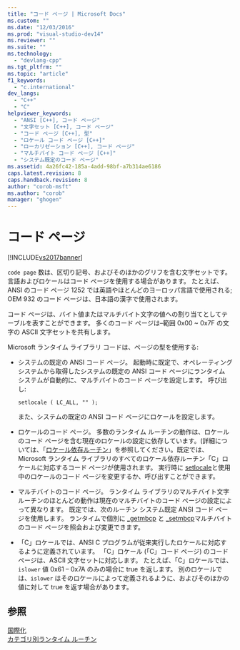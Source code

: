 ```yaml
---
title: "コード ページ | Microsoft Docs"
ms.custom: ""
ms.date: "12/03/2016"
ms.prod: "visual-studio-dev14"
ms.reviewer: ""
ms.suite: ""
ms.technology: 
  - "devlang-cpp"
ms.tgt_pltfrm: ""
ms.topic: "article"
f1_keywords: 
  - "c.international"
dev_langs: 
  - "C++"
  - "C"
helpviewer_keywords: 
  - "ANSI [C++], コード ページ"
  - "文字セット [C++], コード ページ"
  - "コード ページ [C++], 型"
  - "ロケール コード ページ [C++]"
  - "ローカリゼーション [C++], コード ページ"
  - "マルチバイト コード ページ [C++]"
  - "システム既定のコード ページ"
ms.assetid: 4a26fc42-185a-4add-98bf-a7b314ae6186
caps.latest.revision: 8
caps.handback.revision: 8
author: "corob-msft"
ms.author: "corob"
manager: "ghogen"
---
```

# コード ページ
[!INCLUDE[vs2017banner](../assembler/inline/includes/vs2017banner.md)]

`code page` 数は、区切り記号、およびそのほかのグリフを含む文字セットです。  言語およびロケールはコード ページを使用する場合があります。  たとえば、ANSI のコード ページ 1252 では英語やほとんどのヨーロッパ言語で使用される; OEM 932 のコード ページは、日本語の漢字で使用されます。  
  
 コード ページは、バイト値またはマルチバイト文字の値への割り当てとしてテーブルを表すことができます。  多くのコード ページは–範囲 0x00 ~ 0x7F の文字の ASCII 文字セットを共有します。  
  
 Microsoft ランタイム ライブラリ コードは、ページの型を使用する:  
  
-   システムの既定の ANSI コード ページ。  起動時に既定で、オペレーティング システムから取得したシステムの既定の ANSI コード ページにランタイム システムが自動的に、マルチバイトのコード ページを設定します。  呼び出し:  
  
    ```  
    setlocale ( LC_ALL, "" );  
    ```  
  
     また、システムの既定の ANSI コード ページにロケールを設定します。  
  
-   ロケールのコード ページ。  多数のランタイム ルーチンの動作は、ロケールのコード ページを含む現在のロケールの設定に依存しています。\(詳細については、「[ロケール依存ルーチン](../c-runtime-library/locale.md)」を参照してください。既定では、Microsoft ランタイム ライブラリのすべてのロケール依存ルーチン「C」ロケールに対応するコード ページが使用されます。  実行時に [setlocale](../Topic/setlocale,%20_wsetlocale.md)と使用中のロケールのコード ページを変更するか、呼び出すことができます。  
  
-   マルチバイトのコード ページ。  ランタイム ライブラリのマルチバイト文字ルーチンのほとんどの動作は現在のマルチバイトのコード ページの設定によって異なります。  既定では、次のルーチン システム既定 ANSI コード ページを使用します。  ランタイムで個別に [\_getmbcp](../c-runtime-library/reference/getmbcp.md) と [\_setmbcp](../c-runtime-library/reference/setmbcp.md)マルチバイトのコード ページを照会および変更できます。  
  
-   「C」ロケールでは、ANSI C プログラムが従来実行したロケールに対応するように定義されています。  「C」ロケール \(「C」コード ページ\) のコード ページは、ASCII 文字セットに対応します。  たとえば、「C」ロケールでは、`islower` 値 0x61 – 0x7A のみの場合に true を返します。  別のロケールでは、`islower` はそのロケールによって定義されるように、およびそのほかの値に対して true を返す場合があります。  
  
## 参照  
 [国際化](../c-runtime-library/internationalization.md)   
 [カテゴリ別ランタイム ルーチン](../c-runtime-library/run-time-routines-by-category.md)